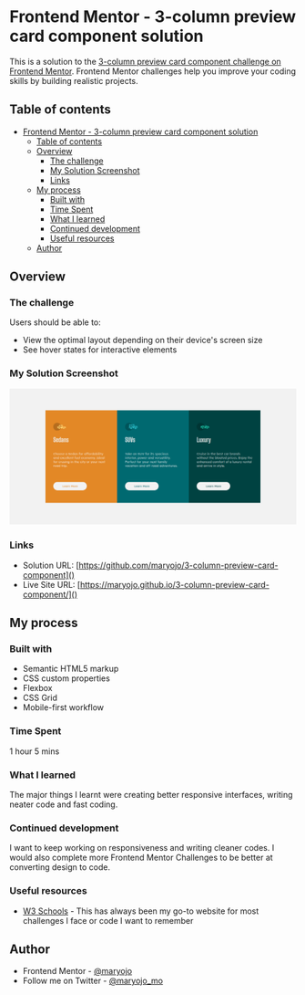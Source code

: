 # Frontend Mentor - 3-column preview card component solution

This is a solution to the [3-column preview card component challenge on Frontend Mentor](https://www.frontendmentor.io/challenges/3column-preview-card-component-pH92eAR2-). Frontend Mentor challenges help you improve your coding skills by building realistic projects. 

## Table of contents

- [Frontend Mentor - 3-column preview card component solution](#frontend-mentor---3-column-preview-card-component-solution)
  - [Table of contents](#table-of-contents)
  - [Overview](#overview)
    - [The challenge](#the-challenge)
    - [My Solution Screenshot](#my-solution-screenshot)
    - [Links](#links)
  - [My process](#my-process)
    - [Built with](#built-with)
    - [Time Spent](#time-spent)
    - [What I learned](#what-i-learned)
    - [Continued development](#continued-development)
    - [Useful resources](#useful-resources)
  - [Author](#author)

## Overview

### The challenge

Users should be able to:

- View the optimal layout depending on their device's screen size
- See hover states for interactive elements

### My Solution Screenshot

![](./images/screenshot.png)

### Links

- Solution URL: [https://github.com/maryojo/3-column-preview-card-component]()
- Live Site URL: [https://maryojo.github.io/3-column-preview-card-component/]()

## My process

### Built with

- Semantic HTML5 markup
- CSS custom properties
- Flexbox
- CSS Grid
- Mobile-first workflow
<!-- - [React](https://reactjs.org/) - JS library -->
<!-- - [Next.js](https://nextjs.org/) - React framework -->
<!-- - [Styled Components](https://styled-components.com/) - For styles -->

### Time Spent
1 hour 5 mins


### What I learned

The major things I learnt were creating better responsive interfaces, writing neater code and fast coding.

### Continued development

I want to keep working on responsiveness and writing cleaner codes. I would also complete more Frontend Mentor Challenges to be better at converting design to code.

### Useful resources

- [W3 Schools](https://www.w3schools.com/) - This has always been my go-to website for most challenges I face or code I want to remember


## Author

<!-- - Website - [Mary Ojo](https://www.your-site.com) -->
- Frontend Mentor - [@maryojo](https://www.frontendmentor.io/profile/maryojo)
- Follow me on Twitter - [@maryojo_mo](https://www.twitter.com/maryojo_mo)


